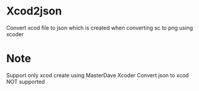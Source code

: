 # Xcod2json
Convert xcod file to json which is created when converting sc to png using xcoder
# Note
Support only xcod create using MasterDave Xcoder 
Convert json to xcod NOT supported 
